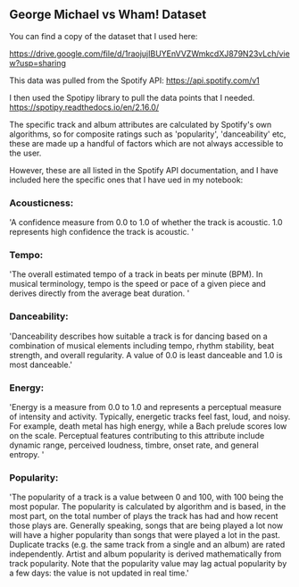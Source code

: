## George Michael vs Wham! Dataset

You can find a copy of the dataset that I used here:

https://drive.google.com/file/d/1raojujIBUYEnVVZWmkcdXJ879N23vLch/view?usp=sharing


This data was pulled from the Spotify API:
https://api.spotify.com/v1

I then used the Spotipy library to pull the data points that I needed. 
https://spotipy.readthedocs.io/en/2.16.0/


The specific track and album attributes are calculated by Spotify's own algorithms, so for composite ratings such as 'popularity', 'danceability' etc, these are made up a handful of factors which are not always accessible to the user. 

However, these are all listed in the Spotify API documentation, and I have included here the specific ones that I have ued in my notebook:

### Acousticness: 
'A confidence measure from 0.0 to 1.0 of whether the track is acoustic. 1.0 represents high confidence the track is acoustic. '

### Tempo: 
'The overall estimated tempo of a track in beats per minute (BPM). In musical terminology, tempo is the speed or pace of a given piece and derives directly from the average beat duration. '

### Danceability: 
'Danceability describes how suitable a track is for dancing based on a combination of musical elements including tempo, rhythm stability, beat strength, and overall regularity. A value of 0.0 is least danceable and 1.0 is most danceable.'

### Energy: 
'Energy is a measure from 0.0 to 1.0 and represents a perceptual measure of intensity and activity. Typically, energetic tracks feel fast, loud, and noisy. For example, death metal has high energy, while a Bach prelude scores low on the scale. Perceptual features contributing to this attribute include dynamic range, perceived loudness, timbre, onset rate, and general entropy. '

### Popularity:
'The popularity of a track is a value between 0 and 100, with 100 being the most popular. The popularity is calculated by algorithm and is based, in the most part, on the total number of plays the track has had and how recent those plays are.
Generally speaking, songs that are being played a lot now will have a higher popularity than songs that were played a lot in the past. Duplicate tracks (e.g. the same track from a single and an album) are rated independently. Artist and album popularity is derived mathematically from track popularity. Note that the popularity value may lag actual popularity by a few days: the value is not updated in real time.'
